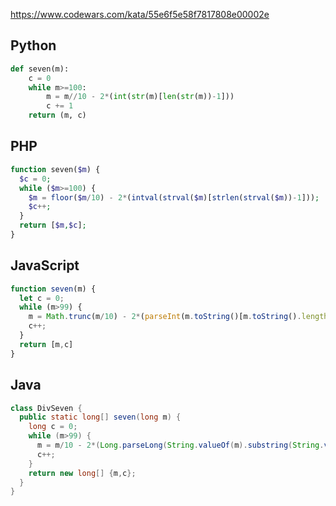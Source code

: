 https://www.codewars.com/kata/55e6f5e58f7817808e00002e

## Python
```python
def seven(m):
    c = 0
    while m>=100:
        m = m//10 - 2*(int(str(m)[len(str(m))-1]))
        c += 1
    return (m, c)
```

## PHP
```php
function seven($m) {
  $c = 0;
  while ($m>=100) {
    $m = floor($m/10) - 2*(intval(strval($m)[strlen(strval($m))-1]));
    $c++;
  }
  return [$m,$c];
}
```

## JavaScript
```js
function seven(m) {
  let c = 0;
  while (m>99) {
    m = Math.trunc(m/10) - 2*(parseInt(m.toString()[m.toString().length-1]));
    c++;
  }
  return [m,c]
}
```

## Java
```java
class DivSeven {
  public static long[] seven(long m) {
    long c = 0;
    while (m>99) {
      m = m/10 - 2*(Long.parseLong(String.valueOf(m).substring(String.valueOf(m).length()-1)));
      c++;
    }
    return new long[] {m,c};
  }
}
```